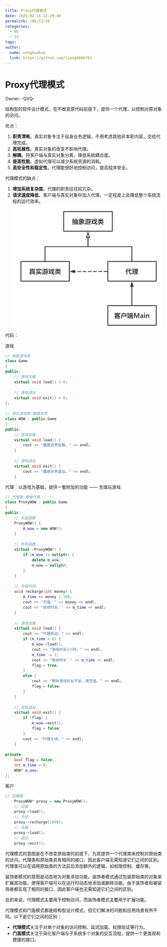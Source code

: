 ```yaml
---
title: Proxy代理模式
date: 2025-02-15 22:29:49
permalink: /05/13/16
categories: 
  - 05
  - 13
tags: 
author:
  name: songkuakua
  link: https://github.com/liang9886703
---
```

# Proxy代理模式

Owner: -QVQ-

结构型的软件设计模式，在不改变原代码前提下，提供一个代理，以控制对原对象的访问。

优点：

1. **职责清晰**。真实对象专注于自身业务逻辑，不用考虑其他非本职内容，交给代理完成。
2. **高拓展性**。真实对象的改变不影响代理。
3. **解耦**。将客户端与真实对象分离，降低系统耦合度。
4. **提高性能**。虚拟代理可以减少系统资源的消耗。
5. **高安全性和稳定性**。代理能很好地控制访问，提高程序安全。

代理模式的缺点：

1. **增加系统复杂度**。代理的职责往往较冗杂。
2. **请求速度降低**。客户端与真实对象中加入代理，一定程度上会降低整个系统流程的运行效率。
![Untitled](./pic37.png)

代码：

游戏

```cpp
// 抽象游戏类
class Game 
{
public:
	// 游戏加载
	virtual void load() = 0;
 
	// 游戏退出
	virtual void exit() = 0;
};
 
// 真实游戏类-魔兽世界
class WOW : public Game 
{
public:
	// 游戏加载
	virtual void load() {
		cout << "魔兽世界加载。" << endl;
	}
 
	// 游戏退出
	virtual void exit() {
		cout << "魔兽世界退出。" << endl;
	}
```

代理：以游戏为基础，提供一套附加的功能 —— 充值玩游戏

```cpp
// 代理类-魔兽代理
class ProxyWOW : public Game 
{
public:
	// 构造函数
	ProxyWOW() {
		m_wow = new WOW();
	}
 
	// 析构函数
	virtual ~ProxyWOW() {
		if (m_wow != nullptr) {
			delete m_wow;
			m_wow = nullptr;
		}
	}
 
	// 充值时间
	void recharge(int money) {
		m_time += money / 100;
		cout << "充值：" << money << endl;
		cout << "获得时长：" << m_time << endl;
	}
 
	// 游戏加载
	virtual void load() {
		cout << "代理启动。" << endl;
		if (m_time > 0) {
			m_wow->load();
			cout << "游戏时长1小时。" << endl;
			m_time -= 1;
			cout << "剩余时长：" << m_time << endl;
			flag = true;
		}
		else {
			cout << "剩余游戏时长不足，请充值。" << endl;
			flag = false;
		}
	}
 
	// 游戏退出
	virtual void exit() {
		if (flag) {
			m_wow->exit();
			flag = false;
		}
		cout << "代理关闭。" << endl;
	}
 
private:
	bool flag = false;
	int m_time = 0;
	WOW* m_wow;
};
```

客户

```cpp
// 玩魔兽
	ProxyWOW* proxy = new ProxyWOW();
	// 加载
	proxy->load();
	// 充值
	proxy->recharge(1000);
	// 加载
	proxy->load();
	// 退出
	proxy->exit();
```

代理模式的意图是在不改变原始类的前提下，为其提供一个代理类来控制对原始类的访问。代理类和原始类具有相同的接口，因此客户端无需知道它们之间的区别。代理类可以在调用原始类的方法前后添加额外的逻辑，如权限控制、缓存等。

装饰者模式的意图是动态地为对象添加功能。装饰者模式通过包装原始类的对象来扩展其功能，使得客户端可以在运行时动态地添加或删除功能。由于装饰者和被装饰者都实现了相同的接口，因此客户端也无需知道它们之间的区别。

总的来说，代理模式主要用于控制访问，而装饰者模式主要用于扩展功能。

代理模式和门面模式都是结构型设计模式，但它们解决的问题和应用场景有所不同。以下是它们之间的区别：

- **代理模式**关注于对单个对象的访问控制、延迟加载、权限验证等行为。
- **门面模式**关注于简化客户端与子系统多个对象的交互流程，提供一个更直观和便捷的接口。